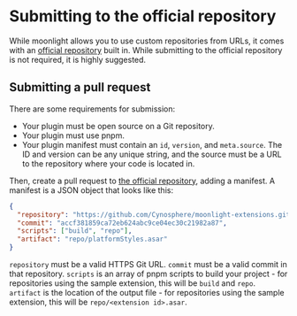 # Submitting to the official repository

While moonlight allows you to use custom repositories from URLs, it comes with an [official repository][extensions] built in. While submitting to the official repository is not required, it is highly suggested.

## Submitting a pull request

There are some requirements for submission:

- Your plugin must be open source on a Git repository.
- Your plugin must use pnpm.
- Your plugin manifest must contain an `id`, `version`, and `meta.source`. The ID and version can be any unique string, and the source must be a URL to the repository where your code is located in.

Then, create a pull request to [the official repository][extensions], adding a manifest. A manifest is a JSON object that looks like this:

```json
{
  "repository": "https://github.com/Cynosphere/moonlight-extensions.git",
  "commit": "accf381859ca72eb624abc9ce04ec30c21982a87",
  "scripts": ["build", "repo"],
  "artifact": "repo/platformStyles.asar"
}
```

`repository` must be a valid HTTPS Git URL. `commit` must be a valid commit in that repository. `scripts` is an array of pnpm scripts to build your project - for repositories using the sample extension, this will be `build` and `repo`. `artifact` is the location of the output file - for repositories using the sample extension, this will be `repo/<extension id>.asar`.

[extensions]: <https://github.com/moonlight-mod/extensions>
